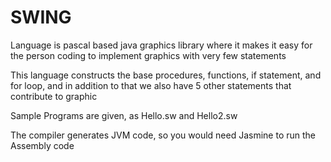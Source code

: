# SWING
Language is pascal based java graphics library where it makes it easy for 
the person coding to implement graphics with very few statements

This language constructs the base procedures, functions, if statement, and for 
loop, and in addition to that we also have 5 other statements that contribute to 
graphic

Sample Programs are given, as Hello.sw and Hello2.sw

The compiler generates JVM code, so you would need Jasmine to run the Assembly code
